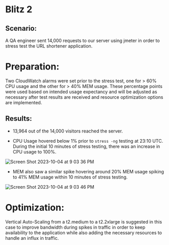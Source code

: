 # Blitz 2
 
## Scenario:
 A QA engineer sent 14,000 requests to our server using jmeter in order to stress test the URL shortener application.

# Preparation: 
 Two CloudWatch alarms were set prior to the stress test, one for > 60% CPU usage and the other for > 40% MEM usage. These percentage points were used based on intended usage expectancy and will be adjusted as necessary after test results are received and resource optimization options are implemented. 

## Results:
- 13,964 out of the 14,000 visitors reached the server.
  
- CPU Usage hovered below 1% prior to `stress -ng` testing at 23:10 UTC. During the initial 10 minutes of stress testing, there was an increase in CPU usage to 100%.

![Screen Shot 2023-10-04 at 9 03 36 PM](https://github.com/z0sun/Blitz2/assets/135557197/04854921-124d-4a1a-9f3f-7c39669f6d5f)

- MEM also saw a similar spike hovering around 20% MEM usage spiking to 41% MEM usage within 10 minutes of stress testing.

![Screen Shot 2023-10-04 at 9 03 46 PM](https://github.com/z0sun/Blitz2/assets/135557197/f7881aa5-3263-4a00-ae3c-1c75e0eb4b86)

# Optimization: 

Vertical Auto-Scaling from a t2.medium to a t2.2xlarge is suggested in this case to improve bandwidth during spikes in traffic in order to keep availability to the application while also adding the necessary resources to handle an influx in traffic. 


